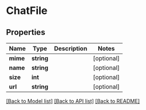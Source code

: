# ChatFile

## Properties
Name | Type | Description | Notes
------------ | ------------- | ------------- | -------------
**mime** | **string** |  | [optional] 
**name** | **string** |  | [optional] 
**size** | **int** |  | [optional] 
**url** | **string** |  | [optional] 

[[Back to Model list]](../README.md#documentation-for-models) [[Back to API list]](../README.md#documentation-for-api-endpoints) [[Back to README]](../README.md)


